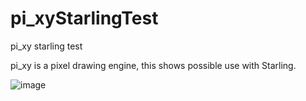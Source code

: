# pi_xyStarlingTest
pi_xy starling test  

pi_xy is a pixel drawing engine, this shows possible use with Starling.   
  
![image](https://github.com/nanjizal/pi_xyStarlingTest/assets/20134338/c00f9661-590c-43c8-8638-acb6a64d011e)
